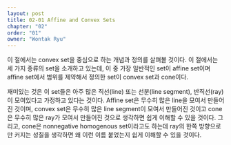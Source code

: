 ```yaml
---
layout: post
title: 02-01 Affine and Convex Sets
chapter: "02"
order: "01"
owner: "Wontak Ryu"
---
```


이 절에서는 convex set을 중심으로 하는 개념과 정의를 살펴볼 것이다. 이 절에서는 세 가지 종류의 set을 소개하고 있는데, 이 중 가장 일반적인 set이 affine set이며 affine set에서 범위를 제약해서 정의한 set이 convex set과 cone이다.

재미있는 것은 이 set들은 아주 많은 직선(line) 또는 선분(line segment), 반직선(ray)이 모여있다고 가정하고 있다는 것이다. Affine set은 무수히 많은 line을 모여서 만들어진 것이며, convex set은 무수히 많은 line segment이 모여서 만들어진 것이고 cone은 무수히 많은 ray가 모여서 만들어진 것으로 생각하면 쉽게 이해할 수 있을 것이다. 그리고, cone은 nonnegative homogenous set이라고도 하는데 ray의 한쪽 방향으로만 커지는 성질을 생각하면 왜 이런 이름 붙었는지 쉽게 이해할 수 있을 것이다.

